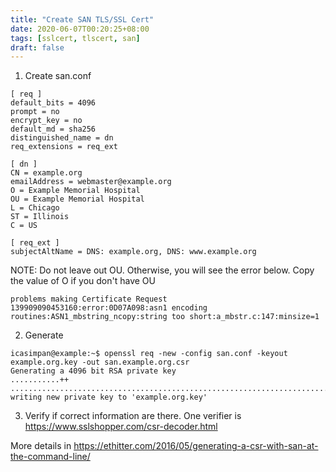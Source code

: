 ```yaml
---
title: "Create SAN TLS/SSL Cert"
date: 2020-06-07T00:20:25+08:00
tags: [sslcert, tlscert, san]
draft: false
---
```


1. Create san.conf
```
[ req ]
default_bits = 4096
prompt = no
encrypt_key = no
default_md = sha256
distinguished_name = dn
req_extensions = req_ext
  
[ dn ]
CN = example.org
emailAddress = webmaster@example.org
O = Example Memorial Hospital
OU = Example Memorial Hospital
L = Chicago
ST = Illinois
C = US
  
[ req_ext ]
subjectAltName = DNS: example.org, DNS: www.example.org
```

NOTE: Do not leave out OU. Otherwise, you will see the error below. Copy the value of O if you don't have OU
```
problems making Certificate Request
139909090453160:error:0D07A098:asn1 encoding routines:ASN1_mbstring_ncopy:string too short:a_mbstr.c:147:minsize=1
```

2. Generate
```
icasimpan@example:~$ openssl req -new -config san.conf -keyout example.org.key -out san.example.org.csr
Generating a 4096 bit RSA private key
...........++
...................................................................................................................++
writing new private key to 'example.org.key'
```

3. Verify if correct information are there. One verifier is  https://www.sslshopper.com/csr-decoder.html

More details in https://ethitter.com/2016/05/generating-a-csr-with-san-at-the-command-line/

